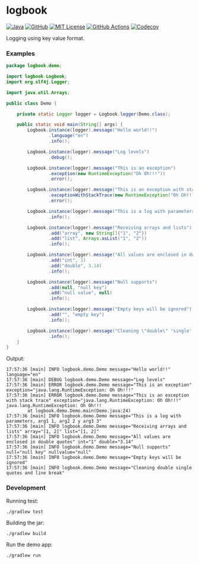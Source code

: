 # logbook

<a href="https://sdkman.io/jdks"><img alt="Java" src="https://img.shields.io/badge/-java-orange?logo=java&logoColor=white"></a>
<a href="https://github.com/sauljabin/logbook"><img alt="GitHub" src="https://badges.pufler.dev/updated/sauljabin/logbook?label=updated"></a>
<a href="https://github.com/sauljabin/logbook/blob/main/LICENSE"><img alt="MIT License" src="https://img.shields.io/github/license/sauljabin/logbook"></a>
<a href="https://github.com/sauljabin/logbook/actions"><img alt="GitHub Actions" src="https://img.shields.io/github/checks-status/sauljabin/logbook/main?label=tests"></a>
<a href="https://app.codecov.io/gh/sauljabin/logbook"><img alt="Codecov" src="https://img.shields.io/codecov/c/github/sauljabin/logbook"></a>

Logging using key value format.

### Examples

```java
package logbook.demo;

import logbook.Logbook;
import org.slf4j.Logger;

import java.util.Arrays;

public class Demo {

    private static Logger logger = Logbook.logger(Demo.class);

    public static void main(String[] args) {
        Logbook.instance(logger).message("Hello world!!")
                .language("en")
                .info();

        Logbook.instance(logger).message("Log levels")
                .debug();

        Logbook.instance(logger).message("This is an exception")
                .exception(new RuntimeException("Oh Oh!!!"))
                .error();

        Logbook.instance(logger).message("This is an exception with stack trace")
                .exceptionWithStackTrace(new RuntimeException("Oh Oh!!!"))
                .error();

        Logbook.instance(logger).message("This is a log with parameters, arg1 {}, arg2 {} y arg3 {}", 1, '2', "3")
                .info();

        Logbook.instance(logger).message("Receiving arrays and lists")
                .add("array", new String[]{"1", "2"})
                .add("list", Arrays.asList("1", "2"))
                .info();

        Logbook.instance(logger).message("All values are enclosed in double quotes")
                .add("int", 1)
                .add("double", 3.14)
                .info();

        Logbook.instance(logger).message("Null supports")
                .add(null, "null key")
                .add("null value", null)
                .info();

        Logbook.instance(logger).message("Empty keys will be ignored")
                .add("", "empty key")
                .info();

        Logbook.instance(logger).message("Cleaning \"double\" 'single' quotes and\nline break")
                .info();
    }
}
```

Output:

```
17:57:36 [main] INFO logbook.demo.Demo message="Hello world!!" language="en"
17:57:36 [main] DEBUG logbook.demo.Demo message="Log levels"
17:57:36 [main] ERROR logbook.demo.Demo message="This is an exception" exception="java.lang.RuntimeException: Oh Oh!!!"
17:57:36 [main] ERROR logbook.demo.Demo message="This is an exception with stack trace" exception="java.lang.RuntimeException: Oh Oh!!!"
java.lang.RuntimeException: Oh Oh!!!
        at logbook.demo.Demo.main(Demo.java:24)
17:57:36 [main] INFO logbook.demo.Demo message="This is a log with parameters, arg1 1, arg2 2 y arg3 3"
17:57:36 [main] INFO logbook.demo.Demo message="Receiving arrays and lists" array="[1, 2]" list="[1, 2]"
17:57:36 [main] INFO logbook.demo.Demo message="All values are enclosed in double quotes" int="1" double="3.14"
17:57:36 [main] INFO logbook.demo.Demo message="Null supports" null="null key" nullvalue="null"
17:57:36 [main] INFO logbook.demo.Demo message="Empty keys will be ignored"
17:57:36 [main] INFO logbook.demo.Demo message="Cleaning double single quotes and line break"
```

### Development

Running test:
```shell
./gradlew test
```

Building the jar:
```shell
./gradlew build
```

Run the demo app:
```shell
./gradlew run
```
